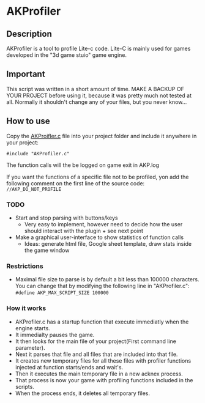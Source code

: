 # AKProfiler
## Description
AKProfiler is a tool to profile Lite-c code. Lite-C is mainly used for games developed in the "3d game stuio" game engine.

## Important
This script was written in a short amount of time. MAKE A BACKUP OF YOUR PROJECT before using it, because it was pretty much not tested at all. Normally it shouldn't change any of your files, but you never know...

## How to use

Copy the [AKProifler.c]([https://raw.githubusercontent.com/krial057/3dgs-Projects/master/AKProfiler/AKProfiler.c) file into your project folder and include it anywhere in your project:
```
#include "AKProfiler.c"
```

The function calls will the be logged on game exit in AKP.log

If you want the functions of a specific file not to be profiled, yon add the following comment on the first line of the source code: ```//AKP_DO_NOT_PROFILE```

### TODO
* Start and stop parsing with buttons/keys
  * Very easy to implement, however need to decide how the user should interact with the plugin + see next point
* Make a graphical user-interface to show statistics of function calls
  * Ideas: generate html file, Google sheet template, draw stats inside the game window

### Restrictions
* Maximal file size to parse is by default a bit less than 100000 characters. You can change that by modifying the following line in "AKProfiler.c": ```#define AKP_MAX_SCRIPT_SIZE 100000```

### How it works
* AKProfiler.c has a startup function that execute immediatly when the engine starts.
* It immedialty pauses the game.
* It then looks for the main file of your project(First command line parameter).
* Next it parses that file and all files that are included into that file.
* It creates new temporary files for all these files with profiler functions injected at function starts/ends and wait's.
* Then it executes the main temporary file in a new acknex process.
* That process is now your game with profiling functions included in the scripts.
* When the process ends, it deletes all temporary files.
